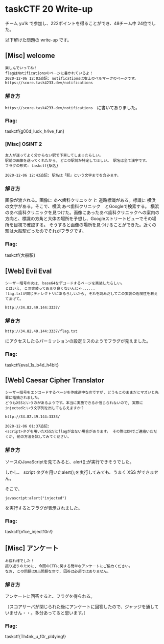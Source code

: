 # taskCTF 20 Write-up

チーム yu1k で参加し、222ポイントを得ることができ、48チーム中 24位でした。

以下解けた問題の write-up です。

## [Misc] welcome

```txt:問題文
楽しんでいってね！
flagはNotificationsのページに書かれているよ！
2020-12-06 12:03追記: notificationsは右上のベルマークのページです。 
https://score.task4233.dev/notifications
```

### 解き方

`https://score.task4233.dev/notifications`　に書いてありました。

### Flag:

taskctf{g00d_luck_h4ve_fun}


### [Misc] OSINT 2

```txt:問題文
友人が迷ってよく分からない駅で下車してしまったらしい。 
駅前の画像を送ってくれたから, どこの駅前か特定してほしい。 駅名は全て漢字です。
フラグの形式: taskctf{駅名}

2020-12-06 12:43追記: 駅名は「駅」という文字までを含みます。
```

### 解き方

画像が渡される。画像に あべ歯科クリニック と 道路標識がある。標識に 横浜 の文字がある。そこで、横浜 あべ歯科クリニック　とGoogleで検索する。
横浜のあべ歯科クリニックを見つけた。画像にあったあべ歯科クリニックへの案内の方向と、標識の方角と大体の場所を予想し、Googleストリートビューでその場所を目視で確認する。
そうすると画像の場所を見つけることができた。近くの駅は大船駅だったのでそれがフラグです。

### Flag:

taskctf{大船駅} 

## [Web] Evil Eval

```txt:問題文
シーザー暗号の次は, base64をデコードするページを実装したらしい。
とはいえ, この実装ってあまり良くないんじゃ......
flag.txtが同じディレクトリにあるらしいから, それを読みだしてこの実装の危険性を教えてあげて。

http://34.82.49.144:3337/
```

### 解き方

`http://34.82.49.144:3337/flag.txt`

にアクセスしたらパーミッションの設定ミスのようでフラグが見えました。

### Flag:

taskctf{eval_1s_b4d_h4bit}


## [Web] Caesar Cipher Translator

```txt:問題文
シーザー暗号をエンコードするページを作成途中なのですが, どうもこのままだとマズいと先輩に指摘されました。 
どうもXSSというのがあるようです。本当に実施できるか信じられないので, 実際にinjectedという文字列を出してもらえますか？

http://34.82.49.144:3333/

2020-12-06 01:37追記:
<script>タグを用いたXSSだとflagが出ない場合があります。 その際はDMでご連絡いただくか, 他の方法を試してみてください。
```

### 解き方

ソースのJavaScriptを見てみると、alert();が実行できそうでした。

しかし、 script タグを用いたalert();を実行してみても、うまく XSS ができません。

そこで、

`javascript:alert("injected")`

を実行するとフラグが表示されました。

### Flag:

taskctf{n1ce_inject10n!}

## [Misc] アンケート

```txt:問題文
お疲れ様でした！
振り返りのために, 今回のCTFに関する簡単なアンケートにご協力ください。
なお, この問題は0点問題なので, 回答は必須ではありません。
```

### 解き方
アンケートに回答すると、フラグを得られる。

（スコアサーバが閉じられた後にアンケートに回答したので、ジャッジを通していません・・。多分あってると思います。）

### Flag:

taskctf{Th4nk_u_f0r_pl4ying!}
